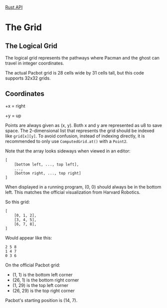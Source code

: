 [Rust API](https://rit-mdrc.github.io/mdrc-pacbot-util/api/)

# The Grid

## The Logical Grid

The logical grid represents the pathways where Pacman and the ghost can travel in integer coordinates.

The actual Pacbot grid is 28 cells wide by 31 cells tall, but this code supports 32x32 grids.

## Coordinates

+x = right

+y = up

Points are always given as (x, y). Both x and y are represented as u8 to save space.
The 2-dimensional list that represents the grid should be indexed like `grid[x][y]`. 
To avoid confusion, instead of indexing directly, it is recommended to only use 
`ComputedGrid.at()` with a `Point2`.

Note that the array looks sideways when viewed in an editor:
```ignore
[
    [bottom left, ..., top left],
    ...,
    [bottom right, ..., top right]
]
```
When displayed in a running program, (0, 0) should always be in the bottom left. 
This matches the official visualization from Harvard Robotics.

So this grid:
```ignore
[
    [0, 1, 2],
    [3, 4, 5],
    [6, 7, 8],
]
```
Would appear like this:
```ignore
2 5 8
1 4 7
0 3 6
```

On the official Pacbot grid:
- (1, 1) is the bottom left corner
- (26, 1) is the bottom right corner
- (1, 29) is the top left corner
- (26, 29) is the top right corner

Pacbot's starting position is (14, 7).